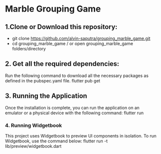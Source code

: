 # Marble Grouping Game

## 1.Clone or Download this repository:
- git clone https://github.com/alvin-saputra/grouping_marble_game.git
- cd grouping_marble_game / or open grouping_marble_game folders/directory

## 2. Get all the required dependencies:
Run the following command to download all the necessary packages as defined in the pubspec.yaml file.
flutter pub get

## 3. Running the Application
Once the installation is complete, you can run the application on an emulator or a physical device with the following command:
flutter run

### 4. Running Widgetbook
This project uses Widgetbook to preview UI components in isolation. To run Widgetbook, use the command below:
flutter run -t lib/preview/widgetbook.dart
